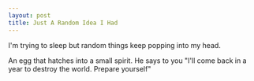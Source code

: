 ```yaml
---
layout: post
title: Just A Random Idea I Had 
---
```

I'm trying to sleep but random things keep popping into my head.

An egg that hatches into a small spirit. He says to you "I'll come back in a year to destroy the world. Prepare yourself"
